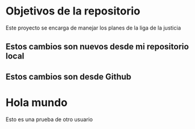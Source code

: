 # Objetivos de la repositorio

Este proyecto se encarga de manejar los planes de la liga de la justicia

## Estos cambios son nuevos desde mi repositorio local
## Estos cambios son  desde Github

# Hola mundo

Esto es una prueba de otro usuario